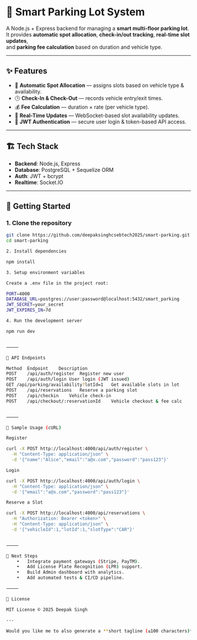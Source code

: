 # 🚗 Smart Parking Lot System

A Node.js + Express backend for managing a **smart multi-floor parking lot**.  
It provides **automatic spot allocation**, **check-in/out tracking**, **real-time slot updates**,  
and **parking fee calculation** based on duration and vehicle type.

---

## ✨ Features
- 🔄 **Automatic Spot Allocation** — assigns slots based on vehicle type & availability.  
- 🕒 **Check-In & Check-Out** — records vehicle entry/exit times.  
- 💰 **Fee Calculation** — duration × rate (per vehicle type).  
- 📡 **Real-Time Updates** — WebSocket-based slot availability updates.  
- 🔐 **JWT Authentication** — secure user login & token-based API access.  

---

## 🏗 Tech Stack
- **Backend**: Node.js, Express  
- **Database**: PostgreSQL + Sequelize ORM  
- **Auth**: JWT + bcrypt  
- **Realtime**: Socket.IO  

---

## 🚀 Getting Started

### 1. Clone the repository
```bash
git clone https://github.com/deepaksinghcsebtech2025/smart-parking.git
cd smart-parking

2. Install dependencies

npm install

3. Setup environment variables

Create a .env file in the project root:

PORT=4000
DATABASE_URL=postgres://user:password@localhost:5432/smart_parking
JWT_SECRET=your_secret
JWT_EXPIRES_IN=7d

4. Run the development server

npm run dev


⸻

📌 API Endpoints

Method	Endpoint	Description
POST	/api/auth/register	Register new user
POST	/api/auth/login	User login (JWT issued)
GET	/api/parking/availability?lotId=1	Get available slots in lot
POST	/api/reservations	Reserve a parking slot
POST	/api/checkin	Vehicle check-in
POST	/api/checkout/:reservationId	Vehicle checkout & fee calc


⸻

🧪 Sample Usage (cURL)

Register

curl -X POST http://localhost:4000/api/auth/register \
  -H "Content-Type: application/json" \
  -d '{"name":"Alice","email":"a@x.com","password":"pass123"}'

Login

curl -X POST http://localhost:4000/api/auth/login \
  -H "Content-Type: application/json" \
  -d '{"email":"a@x.com","password":"pass123"}'

Reserve a Slot

curl -X POST http://localhost:4000/api/reservations \
  -H "Authorization: Bearer <token>" \
  -H "Content-Type: application/json" \
  -d '{"vehicleId":1,"lotId":1,"slotType":"CAR"}'


⸻

📌 Next Steps
	•	Integrate payment gateways (Stripe, PayTM).
	•	Add License Plate Recognition (LPR) support.
	•	Build Admin dashboard with analytics.
	•	Add automated tests & CI/CD pipeline.

⸻

📜 License

MIT License © 2025 Deepak Singh

---

Would you like me to also generate a **short tagline (≤100 characters)** that you can paste under the repo name on GitHub (the small subtitle)?